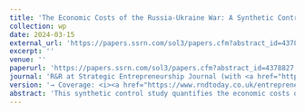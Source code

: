 ```yaml
---
title: 'The Economic Costs of the Russia-Ukraine War: A Synthetic Control Study of (Lost) Entrepreneurship'
collection: wp
date: 2024-03-15
external_url: 'https://papers.ssrn.com/sol3/papers.cfm?abstract_id=4378827'
excerpt: ''
venue: ''
paperurl: 'https://papers.ssrn.com/sol3/papers.cfm?abstract_id=4378827'
journal: 'R&R at Strategic Entrepreneurship Journal (with <a href="https://scholar.google.com/citations?user=f-lbbOoAAAAJ&hl=en&oi=ao">D. Audretsch</a>, H. Motuzenko, <a href="https://scholar.google.com/citations?hl=en&user=Sa8sBkoAAAAJ">S. Vismara</a>)'
version: '→ Coverage: <i><a href="https://www.rndtoday.co.uk/entrepreneurial-ecosystems/the-economic-costs-of-the-russia-ukraine-conflict-in-terms-of-lost-entrepreneurship/">R&D Today</a></i>, <i><a href="https://blogs.lse.ac.uk/businessreview/2023/05/17/how-russias-war-on-ukraine-affects-entrepreneurship-in-both-countries/">LSE Business Review</a></i>, <i><a href="https://voxukraine.org/en/how-war-impacts-entrepreneurship-evidence-from-the-russia-ukraine-conflict">Vox Ukraine</a></i>'
abstract: 'This synthetic control study quantifies the economic costs of the Russo-Ukrainian war in terms of foregone entrepreneurial activity in both countries since the invasion of Crimea in 2014. Relative to its synthetic counterfactual, Ukraine’s number of self-employed dropped by 675,000, corresponding to a relative loss of 20%. The number of Ukrainian SMEs temporarily dropped by 71,000 (14%) and recovered within five years of the conflict. In contrast, Russia had lost more than 1.4 million SMEs (42%) five years into the conflict. The disappearance of Russian SMEs is driven by both fewer new businesses created and more existing business closures.'
---
```

